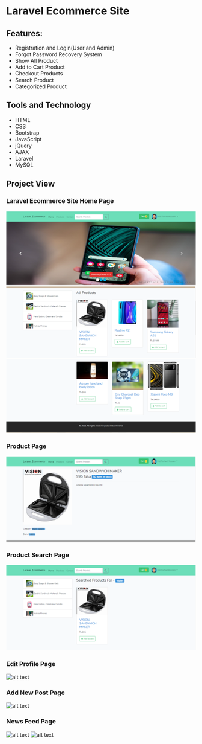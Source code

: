 # Laravel Ecommerce Site

## Features:
   - Registration and Login(User and Admin)
   - Forgot Password Recovery System
   - Show All Product
   - Add to Cart Product
   - Checkout Products
   - Search Product
   - Categorized Product
   
## Tools and Technology
  - HTML
  - CSS
  - Bootstrap
  - JavaScript
  - jQuery
  - AJAX
  - Laravel
  - MySQL
  
## Project View

### Laravel Ecommerce Site Home Page
   ![alt text](https://github.com/forhadict/laravel_ecommerce/blob/main/laravel_pic/home.PNG?raw=true)
   ![alt text](https://github.com/forhadict/laravel_ecommerce/blob/main/laravel_pic/home2.PNG?raw=true)
   ![alt text](https://github.com/forhadict/laravel_ecommerce/blob/main/laravel_pic/home3.PNG?raw=true)
   
### Product Page
   ![alt text](https://github.com/forhadict/laravel_ecommerce/blob/main/laravel_pic/product.PNG?raw=true)
   
### Product Search Page
   ![alt text](https://github.com/forhadict/laravel_ecommerce/blob/main/laravel_pic/productsearch.PNG?raw=true)
   
### Edit Profile Page
   ![alt text](https://github.com/forhadict/instagram/blob/main/instagram_image/edit_profile.PNG?raw=true)
   
### Add New Post Page
   ![alt text](https://github.com/forhadict/instagram/blob/main/instagram_image/add_post.PNG?raw=true)
   
### News Feed Page
   ![alt text](https://github.com/forhadict/instagram/blob/main/instagram_image/newsfeed.PNG?raw=true)
   ![alt text](https://github.com/forhadict/instagram/blob/main/instagram_image/newsfeed2.PNG?raw=true)

